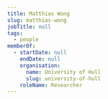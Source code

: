 ```yaml
---
title: Matthias Wong
slug: matthias-wong
jobTitle: null
tags:
  - people
memberOf:
  - startDate: null
    endDate: null
    organisation:
      name: University of Hull
      slug: university-of-hull
    roleName: Researcher
---
```

